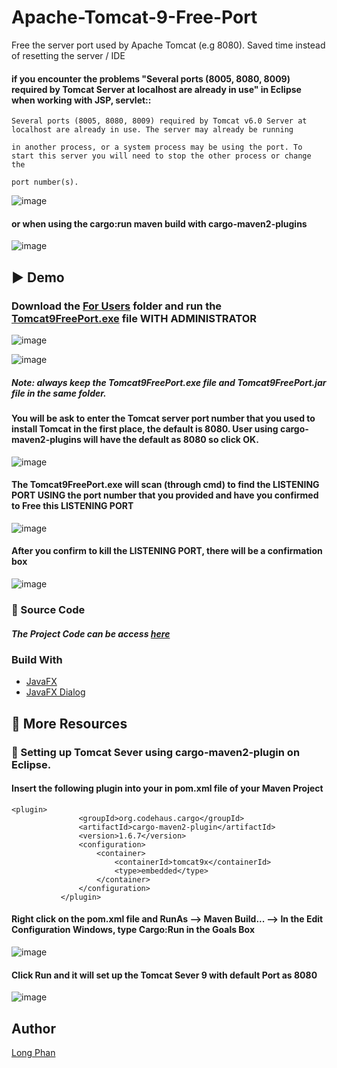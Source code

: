# Apache-Tomcat-9-Free-Port
Free the server port used by Apache Tomcat (e.g 8080). Saved time instead of resetting the server / IDE

 #### if you encounter the problems "Several ports (8005, 8080, 8009) required by Tomcat Server at localhost are already in use" in Eclipse when working with JSP, servlet:: 
  
 ```
Several ports (8005, 8080, 8009) required by Tomcat v6.0 Server at localhost are already in use. The server may already be running 

in another process, or a system process may be using the port. To start this server you will need to stop the other process or change the 

port number(s).

```
 
 ![image](https://user-images.githubusercontent.com/44376091/56432439-5494c680-629b-11e9-8cc9-01711f52ac48.png)


 #### or when using the cargo:run maven build with cargo-maven2-plugins

![image](https://user-images.githubusercontent.com/44376091/56432480-86a62880-629b-11e9-9d75-d4761fe67ee2.png)


## :arrow_forward: Demo
### Download the [For Users](https://github.com/justinphan3110/Apache-Tomcat-9-Free-Port/tree/master/Apache%20Tomcat%209%20Free%20Port%20(for%20User)) folder and run the [Tomcat9FreePort.exe](https://github.com/justinphan3110/Apache-Tomcat-9-Free-Port/blob/master/Apache%20Tomcat%209%20Free%20Port%20(for%20User)/Tomecat9FreePort.exe) file  WITH ADMINISTRATOR 

![image](https://user-images.githubusercontent.com/44376091/56432598-f3212780-629b-11e9-8dde-360a785e375c.png) 

![image](https://user-images.githubusercontent.com/44376091/56432643-24015c80-629c-11e9-8090-48ee554c3408.png)


##### Note: always keep the Tomcat9FreePort.exe file and Tomcat9FreePort.jar file in the same folder. 

#### You will be ask to enter the Tomcat server port number that you used to install Tomcat in the first place, the default is 8080. User using cargo-maven2-plugins will have the default as 8080 so click OK.

![image](https://user-images.githubusercontent.com/44376091/56432771-b570ce80-629c-11e9-9be2-3e1d40427ab1.png)

#### The Tomcat9FreePort.exe will scan (through cmd) to find the LISTENING PORT USING the port number that you provided and have you confirmed to Free this LISTENING PORT

![image](https://user-images.githubusercontent.com/44376091/56437482-9d557b00-62ad-11e9-9d2f-651b9980a073.png)

#### After you confirm to kill the LISTENING PORT, there will be a confirmation box 

![image](https://user-images.githubusercontent.com/44376091/56437583-04732f80-62ae-11e9-90d3-71fb5ffda143.png)


###  :large_blue_circle: Source Code 
 ##### The Project Code can be access [here](https://github.com/justinphan3110/Apache-Tomcat-9-Free-Port/tree/master/Aapache%20Tomcat%209%20Free%20Port%20(for%20Developer)/Tomcat9xPortInUse) 
 
 ### Build With
* [JavaFX](https://docs.oracle.com/javase/8/javafx/get-started-tutorial/jfx-overview.htm)
* [JavaFX Dialog](https://docs.oracle.com/javase/8/javafx/api/javafx/scene/control/Dialog.html)

##  :large_blue_circle: More Resources 
### :page_facing_up: Setting up Tomcat Sever using cargo-maven2-plugin on Eclipse.
#### Insert the following plugin into your <plugins><plugins> in pom.xml file of your Maven Project
 ```
<plugin>
				<groupId>org.codehaus.cargo</groupId>
				<artifactId>cargo-maven2-plugin</artifactId>
				<version>1.6.7</version>
				<configuration>
					<container>
						<containerId>tomcat9x</containerId>
						<type>embedded</type>
					</container>
				</configuration>	
			</plugin>

```
#### Right click on the pom.xml file and RunAs --> Maven Build... --> In the Edit Configuration Windows, type Cargo:Run in the Goals Box 

![image](https://user-images.githubusercontent.com/44376091/56437998-726c2680-62af-11e9-880c-a7e8c35bb8ac.png)

#### Click Run and it will set up the Tomcat Sever 9 with default Port as 8080

![image](https://user-images.githubusercontent.com/44376091/56438158-f45c4f80-62af-11e9-89b1-0ef219db6956.png)


## Author
  [Long Phan](https://github.com/justinphan3110)

